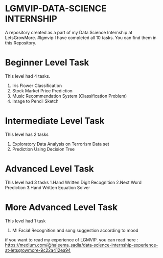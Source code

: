 # LGMVIP-DATA-SCIENCE INTERNSHIP
A repository created as a part of my Data Science Internship at LetsGrowMore. #lgmvip
I have completed all 10 tasks. You can find them in this Repository.
# Beginner Level Task
This level had 4 tasks.
1. Iris Flower Classification
2. Stock Market Price Prediction
3. Music Recommendation System (Classification Problem)
4. Image to Pencil Sketch

# Intermediate Level Task
This level has 2 tasks
1. Exploratory Data Analysis on Terrorism Data set
2. Prediction Using Decision Tree

# Advanced Level Task
This level had 3 tasks 
1.Hand Written Digit Recognition
2.Next Word Prediction
3.Hand Written Equation Solver

# More Advanced Level Task
This level had 1 task
1. Ml Facial Recognition and song suggestion according to mood

if you want to read my experience of LGMVIP.
you can read here : https://medium.com/@haleema_sadia/data-science-internship-experience-at-letsgrowmore-9c22a412ea94

